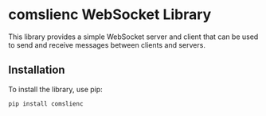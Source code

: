 # comslienc WebSocket Library

This library provides a simple WebSocket server and client that can be used to send and receive messages between clients and servers.

## Installation

To install the library, use pip:

```bash
pip install comslienc
